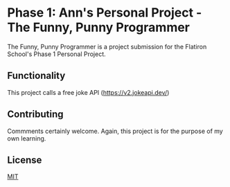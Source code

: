 # Phase 1: Ann's Personal Project - The Funny, Punny Programmer

The Funny, Punny Programmer is a project submission for the Flatiron School's Phase 1 Personal Project.

## Functionality

This project calls a free joke API (https://v2.jokeapi.dev/)



## Contributing

Commments certainly welcome. Again, this project is for the purpose of my own learning.

## License

[MIT](https://choosealicense.com/licenses/mit/)